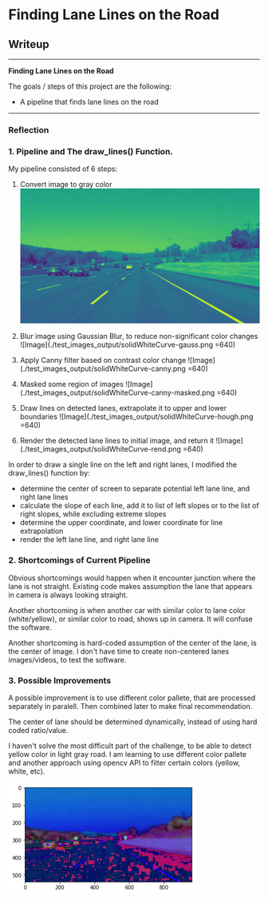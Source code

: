 # **Finding Lane Lines on the Road** 

## Writeup

---

**Finding Lane Lines on the Road**

The goals / steps of this project are the following:
* A pipeline that finds lane lines on the road


[//]: # (Image References)


---

### Reflection

### 1. Pipeline and The draw_lines() Function.

My pipeline consisted of 6 steps:
1. Convert image to gray color
![Gray Scale](./test_images_output/solidWhiteCurve-gray.png "Gray image")

2. Blur image using Gaussian Blur, to reduce non-significant color changes
![Image](./test_images_output/solidWhiteCurve-gauss.png =640)

3. Apply Canny filter based on contrast color change
![Image](./test_images_output/solidWhiteCurve-canny.png =640)

4. Masked some region of images
![Image](./test_images_output/solidWhiteCurve-canny-masked.png =640)

5. Draw lines on detected lanes, extrapolate it to upper and lower boundaries
![Image](./test_images_output/solidWhiteCurve-hough.png =640)

6. Render the detected lane lines to initial image, and return it
![Image](./test_images_output/solidWhiteCurve-rend.png =640)



In order to draw a single line on the left and right lanes, I modified the draw_lines() function by:
* determine the center of screen to separate potential left lane line, and right lane lines
* calculate the slope of each line, add it to list of left slopes or to the list of right slopes, while excluding extreme slopes
* determine the upper coordinate, and lower coordinate for line extrapolation
* render the left lane line, and right lane line



### 2. Shortcomings of Current Pipeline

Obvious shortcomings would happen when it encounter junction where the lane is not straight. Existing code makes assumption the lane that appears in camera is always  looking straight.

Another shortcoming is when another car with similar color to lane color (white/yellow), or similar color to road, shows up in camera. It will confuse the software.

Another shortcoming is hard-coded assumption of the center of the lane, is the center of image. I don't have time to create non-centered lanes images/videos, to test the software.

### 3. Possible Improvements

A possible improvement is to use different color pallete, that are processed separately in paralell. Then combined later to make final recommendation.

The center of lane should be determined dynamically, instead of using hard coded ratio/value.

I haven't solve the most difficult part of the challenge, to be able to detect yellow color in light gray road. I am learning to use different color pallete and another approach using opencv API to filter certain colors (yellow, white, etc).

![Hsu Scale](./test_images_output/hsu-scale.png "HSU Scale")
